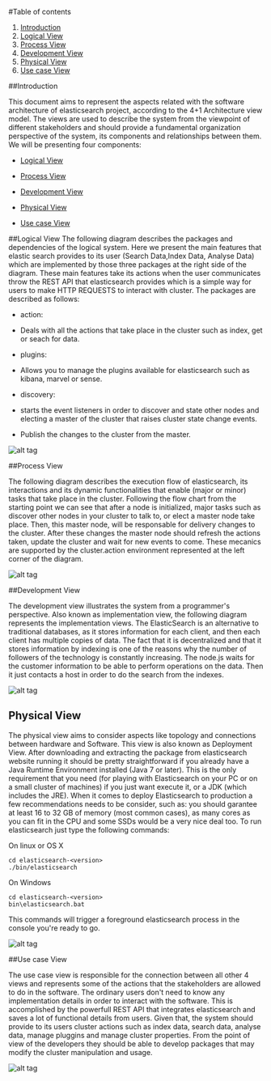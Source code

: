#Table of contents

1. [Introduction](https://github.com/celioggr/elasticsearch/blob/master/ASSO-DOCS/4%2B1ViewModel.md#introduction)
2. [Logical View](https://github.com/celioggr/elasticsearch/blob/master/ASSO-DOCS/4%2B1ViewModel.md#logical-view)
3. [Process View](https://github.com/celioggr/elasticsearch/blob/master/ASSO-DOCS/4%2B1ViewModel.md#process-view)
4. [Development View](https://github.com/celioggr/elasticsearch/blob/master/ASSO-DOCS/4%2B1ViewModel.md#development-view) 
5. [Physical View](https://github.com/celioggr/elasticsearch/blob/master/ASSO-DOCS/4%2B1ViewModel.md#physical-view)
6. [Use case View](https://github.com/celioggr/elasticsearch/blob/master/ASSO-DOCS/4%2B1ViewModel.md#use-case-view)

##Introduction

This document aims to represent the aspects related with the software architecture of elasticsearch project, according to the 4+1 Architecture view model. 
The views are used to describe the system from the viewpoint of different stakeholders and should provide a fundamental organization perspective of the system, its components and relationships between them.
We will be presenting four components:

  * [Logical View](https://github.com/celioggr/elasticsearch/blob/master/ASSO-DOCS/4%2B1ViewModel.md#logical-view)

  * [Process View](https://github.com/celioggr/elasticsearch/blob/master/ASSO-DOCS/4%2B1ViewModel.md#process-view)

  * [Development View](https://github.com/celioggr/elasticsearch/blob/master/ASSO-DOCS/4%2B1ViewModel.md#development-view)

  * [Physical View](https://github.com/celioggr/elasticsearch/blob/master/ASSO-DOCS/4%2B1ViewModel.md#physical-view)
  
  * [Use case View](https://github.com/celioggr/elasticsearch/blob/master/ASSO-DOCS/4%2B1ViewModel.md#use-case-view)

##Logical View
The following diagram describes the packages and dependencies of the logical system.
Here we present the main features that elastic search provides to its user (Search Data,Index Data, Analyse Data) which are 
implemented by those three packages at the right side of the diagram. These main features take its actions when the user 
communicates throw the REST API that elasticsearch provides which is a simple way for users to make HTTP REQUESTS to interact with cluster. 
The packages are described as follows:

 * action: 
  * Deals with all the actions that take place in the cluster such as index, get or seach for data.

 * plugins: 
  * Allows you to manage the plugins available for elasticsearch such as kibana, marvel or sense.

 * discovery: 
  * starts the event listeners in order to discover and state other nodes and electing a master of the cluster that raises cluster state change events. 
  * Publish the changes to the cluster from the master. 




![alt tag](http://i.imgur.com/K8ndXiL.jpg)
  
##Process View
  

The following diagram describes the execution flow of elasticsearch, its interactions and its dynamic functionalities that enable (major or minor) tasks that take place in the cluster.
Following the flow chart from the starting point we can see that after a node is initialized, major tasks such as discover other nodes in your cluster to talk to, or elect a master node take place. Then, this master node, will be responsable for delivery changes to the cluster. After these changes the master node should refresh the actions taken, update the cluster and wait for new events to come.
These mecanics are supported by the cluster.action environment represented at the left corner of the diagram.  

![alt tag](http://i.imgur.com/Rg4WAwm.png)

  
##Development View
  
The development view illustrates the system from a programmer's perspective. Also known as implementation view, the following diagram represents the implementation views. The ElasticSearch is an alternative to traditional databases, as it stores information for each client, and then each client has multiple copies of data. The fact that it is decentralized and that it stores information by indexing is one of the reasons why the number of followers of the technology is constantly increasing. The node.js waits for the customer information to be able to perform operations on the data. Then it just contacts a host in order to do the search from the indexes.

![alt tag](http://i.imgur.com/zovqy7F.png)  
  
## Physical View
  
  
  
The physical view aims to consider aspects like topology and connections between hardware and Software. This view is also known as Deployment View.
After downloading and extracting the package from elasticsearch website running it should be pretty straightforward if you already have a Java Runtime Environment installed (Java 7 or later). This is the only requirement that you need (for playing with Elasticsearch on your PC or on a small cluster of machines) if you just want execute it, or a JDK (which includes the JRE). When it comes to deploy Elasticsearch to production a few recommendations needs to be consider, such as: you should garantee at least 16 to 32 GB of memory (most common cases), as many cores as you can fit in the CPU and some SSDs would be a very nice deal too.
To run elasticsearch just type the following commands:

On linux or OS X


```
cd elasticsearch-<version>
./bin/elasticsearch
```


On Windows


```
cd elasticsearch-<version>
bin\elasticsearch.bat
```

This commands will trigger a foreground elasticsearch process in the console you're ready to go.


![alt tag](http://i.imgur.com/lpnVJsG.png)


##Use case View

The use case view is responsible for the connection between all other 4 views and represents some of the actions that the stakeholders are allowed to do in the software.
The ordinary users don't need to know any implementation details in order to interact with the software. This is accomplished by the powerfull REST API that integrates elasticsearch and saves a lot of functional details from users. Given that, the system should provide to its users cluster actions such as index data, search data, analyse data, manage pluggins and manage cluster properties.  From the point of view of the developers they should be able to develop packages that may modify the cluster manipulation and usage.


![alt tag](http://i.imgur.com/67HGC2C.png)
